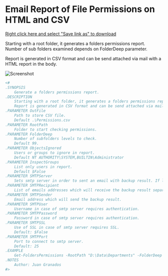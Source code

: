 # Email Report of File Permissions on HTML and CSV

[Right click here and select "Save link as" to download](https://raw.githubusercontent.com/juangranados/powershell-scripts/main/Email%20Report%20of%20File%20Permissions%20on%20HTML%20and%20CSV/Get-FolderPermissions.ps1)

Starting with a root folder, it generates a folders permissions  report. Number of sub folders examined depends on FolderDeep parameter.

Report is generated in CSV format and can be send attached via mail with a HTML report in the body.

![Screenshot](https://raw.githubusercontent.com/juangranados/powershell-scripts/main/Email%20Report%20of%20File%20Permissions%20on%20HTML%20and%20CSV/screenshot.png)

```powershell
<#
.SYNOPSIS
    Generate a folders permissions report.
.DESCRIPTION
    Starting with a root folder, it generates a folders permissions report. Number of subfolders examined depends on FolderDeep parameter.
    Report is generated in CSV format and can be send attached via mail with a html report in the body. 
.PARAMETER OutFile
    Path to store CSV file.
    Default .\Permissions.csv
.PARAMETER RootPath
    Folder to start checking permissions.
.PARAMETER FolderDeep
    Number of subfolders levels to check.
    Default 99.
.PARAMETER ObjectsIgnored
    Users or groups to ignore in report.
    Default NT AUTHORITY\SYSTEM,BUILTIN\Administrator
.PARAMETER InspectGroups
    List only users in report.
    Default $False
.PARAMETER SMTPServer
    Sets smtp server in order to sent an email with backup result. If leave blank, no email will be send.
.PARAMETER SMTPRecipient
    List of emails addresses which will receive the backup result separated by commas.
.PARAMETER SMTPSender
    Email address which will send the backup result.
.PARAMETER SMTPUser
    Username in case of smtp server requires authentication.
.PARAMETER SMTPPassword
    Password in case of smtp server requires authentication.
.PARAMETER SMTPSSL
    Use of SSL in case of smtp server requires SSL.
    Default: $False
.PARAMETER SMTPPort
    Port to connect to smtp server.
    Default: 25
.EXAMPLE
    Get-FoldersPermissions -RootPath "D:\Data\Departments" -FolderDeep 2 -SMTPServer "mail.server.com" -SMTPRecipient "megaboss@server.com","support@server.com" -SMTPSender "reports@server.com"
.NOTES 
    Author: Juan Granados 
#>
```

